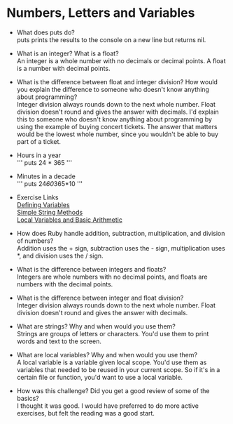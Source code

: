 # Numbers, Letters and Variables

* What does puts do?  
  puts prints the results to the console on a new line but returns nil. 

* What is an integer? What is a float?  
  An integer is a whole number with no decimals or decimal points. A float is a number with decimal points.

* What is the difference between float and integer division? How would you explain the difference to someone who doesn't know anything about programming?  
  Integer division always rounds down to the next whole number. Float division doesn't round and gives the answer with decimals. I'd explain this to someone who doesn't know anything about programming by using the example of buying concert tickets. The answer that matters would be the lowest whole number, since you wouldn't be able to buy part of a ticket. 

* Hours in a year  
''' puts 24 * 365 '''  

* Minutes in a decade  
''' puts 24*60*365*10 '''  

* Exercise Links  
[Defining Variables](defining-variables.rb)  
[Simple String Methods](simple-string.rb)  
[Local Variables and Basic Arithmetic](basic-math.rb)  

* How does Ruby handle addition, subtraction, multiplication, and division of numbers?  
  Addition uses the + sign, subtraction uses the - sign, multiplication uses *, and division uses the / sign.  

* What is the difference between integers and floats?  
  Integers are whole numbers with no decimal points, and floats are numbers with the decimal points.  

* What is the difference between integer and float division?  
   Integer division always rounds down to the next whole number. Float division doesn't round and gives the answer with decimals.  

* What are strings? Why and when would you use them?  
  Strings are groups of letters or characters. You'd use them to print words and text to the screen.  

* What are local variables? Why and when would you use them?  
  A local variable is a variable given local scope. You'd use them as variables that needed to be reused in your current scope. So if it's in a certain file or function, you'd want to use a local variable. 

* How was this challenge? Did you get a good review of some of the basics?  
  I thought it was good. I would have preferred to do more active exercises, but felt the reading was a good start. 
